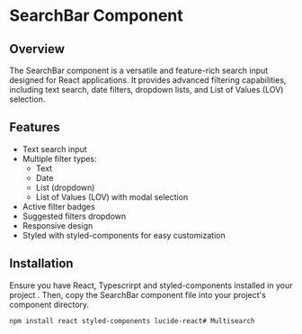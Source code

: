 # SearchBar Component

## Overview

The SearchBar component is a versatile and feature-rich search input designed for React applications. It provides advanced filtering capabilities, including text search, date filters, dropdown lists, and List of Values (LOV) selection.

## Features

- Text search input
- Multiple filter types:
  - Text
  - Date
  - List (dropdown)
  - List of Values (LOV) with modal selection
- Active filter badges
- Suggested filters dropdown
- Responsive design
- Styled with styled-components for easy customization

## Installation

Ensure you have React, Typescrirpt and styled-components installed in your project . Then, copy the SearchBar component file into your project's component directory.

```bash
npm install react styled-components lucide-react# Multisearch

